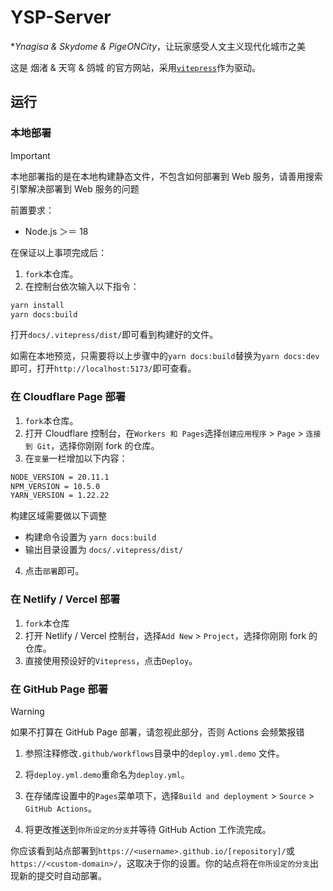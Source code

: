 # YSP-Server

**Ynagisa & Skydome & PigeONCity*，让玩家感受人文主义现代化城市之美

这是 烟渚 & 天穹 & 鸽城 的官方网站，采用[`vitepress`](https://vitepress.dev/)作为驱动。

## 运行
### 本地部署

> [!IMPORTANT]  
> 本地部署指的是在本地构建静态文件，不包含如何部署到 Web 服务，请善用搜索引擎解决部署到 Web 服务的问题

前置要求：

- Node.js ＞＝ 18 

在保证以上事项完成后：

1. `fork`本仓库。
2. 在控制台依次输入以下指令：

```bash
yarn install
yarn docs:build
```

打开`docs/.vitepress/dist/`即可看到构建好的文件。

如需在本地预览，只需要将以上步骤中的`yarn docs:build`替换为`yarn docs:dev`即可，打开`http://localhost:5173/`即可查看。

### 在 Cloudflare Page 部署

1. `fork`本仓库。
2. 打开 Cloudflare 控制台，在`Workers 和 Pages`选择`创建应用程序` > `Page` > `连接到 Git`，选择你刚刚 fork 的仓库。
3. 在`变量`一栏增加以下内容：

```bash
NODE_VERSION = 20.11.1
NPM_VERSION = 10.5.0
YARN_VERSION = 1.22.22
```

构建区域需要做以下调整
- 构建命令设置为 `yarn docs:build`
- 输出目录设置为 `docs/.vitepress/dist/`

4. 点击`部署`即可。

### 在 Netlify / Vercel 部署

1. `fork`本仓库
2. 打开 Netlify / Vercel 控制台，选择`Add New` > `Project`，选择你刚刚 fork 的仓库。
3. 直接使用预设好的`Vitepress`，点击`Deploy`。

### 在 GitHub Page 部署

> [!WARNING]  
> 如果不打算在 GitHub Page 部署，请忽视此部分，否则 Actions 会频繁报错

1. 参照注释修改`.github/workflows`目录中的`deploy.yml.demo` 文件。

2. 将`deploy.yml.demo`重命名为`deploy.yml`。

3. 在存储库设置中的`Pages`菜单项下，选择`Build and deployment` > `Source` > `GitHub Actions`。

4. 将更改推送到`你所设定的分支`并等待 GitHub Action 工作流完成。

你应该看到站点部署到`https://<username>.github.io/[repository]/`或`https://<custom-domain>/`，这取决于你的设置。你的站点将在`你所设定的分支`出现新的提交时自动部署。
